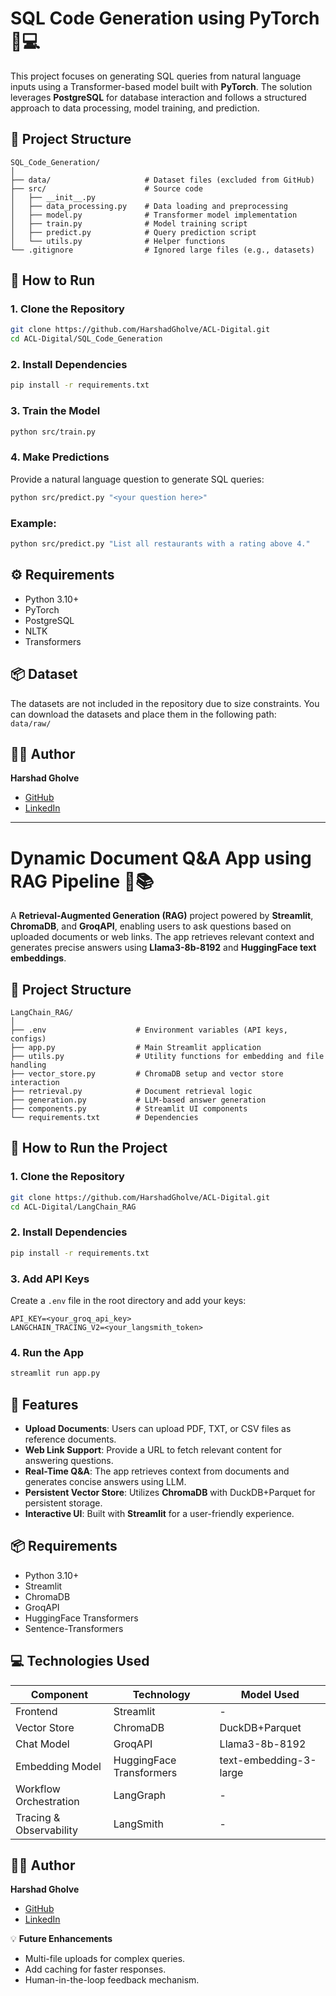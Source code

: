 # **SQL Code Generation using PyTorch** 🧠💻  
This project focuses on generating SQL queries from natural language inputs using a Transformer-based model built with **PyTorch**. The solution leverages **PostgreSQL** for database interaction and follows a structured approach to data processing, model training, and prediction.

## **📂 Project Structure**  
```
SQL_Code_Generation/
│
├── data/                     # Dataset files (excluded from GitHub)
├── src/                      # Source code
│   ├── __init__.py           
│   ├── data_processing.py    # Data loading and preprocessing
│   ├── model.py              # Transformer model implementation
│   ├── train.py              # Model training script
│   ├── predict.py            # Query prediction script
│   └── utils.py              # Helper functions
└── .gitignore                # Ignored large files (e.g., datasets)
```

## **🚀 How to Run**  
### **1. Clone the Repository**  
```bash
git clone https://github.com/HarshadGholve/ACL-Digital.git
cd ACL-Digital/SQL_Code_Generation
```

### **2. Install Dependencies**  
```bash
pip install -r requirements.txt
```

### **3. Train the Model**  
```bash
python src/train.py
```

### **4. Make Predictions**  
Provide a natural language question to generate SQL queries:  
```bash
python src/predict.py "<your question here>"
```

### Example:  
```bash
python src/predict.py "List all restaurants with a rating above 4."
```

## **⚙️ Requirements**  
- Python 3.10+  
- PyTorch  
- PostgreSQL  
- NLTK  
- Transformers  

## **📦 Dataset**  
The datasets are not included in the repository due to size constraints. You can download the datasets and place them in the following path:  
`data/raw/`

## **👨‍💻 Author**  
**Harshad Gholve**  
- [GitHub](https://github.com/HarshadGholve)  
- [LinkedIn](https://www.linkedin.com/in/harshad-gholve/)  

---

# **Dynamic Document Q&A App using RAG Pipeline** 🤖📚  
A **Retrieval-Augmented Generation (RAG)** project powered by **Streamlit**, **ChromaDB**, and **GroqAPI**, enabling users to ask questions based on uploaded documents or web links. The app retrieves relevant context and generates precise answers using **Llama3-8b-8192** and **HuggingFace text embeddings**.

## **📂 Project Structure**  
```
LangChain_RAG/
│
├── .env                    # Environment variables (API keys, configs)
├── app.py                  # Main Streamlit application
├── utils.py                # Utility functions for embedding and file handling
├── vector_store.py         # ChromaDB setup and vector store interaction
├── retrieval.py            # Document retrieval logic
├── generation.py           # LLM-based answer generation
├── components.py           # Streamlit UI components
└── requirements.txt        # Dependencies
```

## **🚀 How to Run the Project**  

### **1. Clone the Repository**  
```bash
git clone https://github.com/HarshadGholve/ACL-Digital.git
cd ACL-Digital/LangChain_RAG
```

### **2. Install Dependencies**  
```bash
pip install -r requirements.txt
```

### **3. Add API Keys**  
Create a `.env` file in the root directory and add your keys:  
```env
API_KEY=<your_groq_api_key>
LANGCHAIN_TRACING_V2=<your_langsmith_token>
```

### **4. Run the App**  
```bash
streamlit run app.py
```

## **🌟 Features**  
- **Upload Documents**: Users can upload PDF, TXT, or CSV files as reference documents.  
- **Web Link Support**: Provide a URL to fetch relevant content for answering questions.  
- **Real-Time Q&A**: The app retrieves context from documents and generates concise answers using LLM.  
- **Persistent Vector Store**: Utilizes **ChromaDB** with DuckDB+Parquet for persistent storage.  
- **Interactive UI**: Built with **Streamlit** for a user-friendly experience.

## **📦 Requirements**  
- Python 3.10+  
- Streamlit  
- ChromaDB  
- GroqAPI  
- HuggingFace Transformers  
- Sentence-Transformers  

## **💻 Technologies Used**  
| **Component**        | **Technology**             | **Model Used**              |
|----------------------|----------------------------|-----------------------------|
| Frontend             | Streamlit                  | -                           |
| Vector Store         | ChromaDB                   | DuckDB+Parquet              |
| Chat Model           | GroqAPI                    | Llama3-8b-8192              |
| Embedding Model      | HuggingFace Transformers   | text-embedding-3-large      |
| Workflow Orchestration | LangGraph                | -                           |
| Tracing & Observability | LangSmith               | -                           |

## **👨‍💻 Author**  
**Harshad Gholve**  
- [GitHub](https://github.com/HarshadGholve)  
- [LinkedIn](https://www.linkedin.com/in/harshad-gholve/)  

💡 **Future Enhancements**  
- Multi-file uploads for complex queries.  
- Add caching for faster responses.  
- Human-in-the-loop feedback mechanism.  
